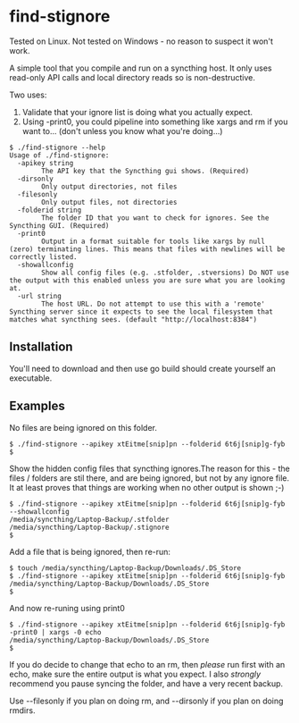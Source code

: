 # find-stignore

Tested on Linux.
Not tested on Windows - no reason to suspect it won't work.

A simple tool that you compile and run on a syncthing host.
It only uses read-only API calls and local directory reads so is
non-destructive.

Two uses:
1) Validate that your ignore list is doing what you actually expect.
2) Using -print0, you could pipeline into something like xargs and rm if you want to...
(don't unless you know what you're doing...)

```
$ ./find-stignore --help
Usage of ./find-stignore:
  -apikey string
        The API key that the Syncthing gui shows. (Required)
  -dirsonly
        Only output directories, not files
  -filesonly
        Only output files, not directories
  -folderid string
        The folder ID that you want to check for ignores. See the Syncthing GUI. (Required)
  -print0
        Output in a format suitable for tools like xargs by null (zero) terminating lines. This means that files with newlines will be correctly listed.
  -showallconfig
        Show all config files (e.g. .stfolder, .stversions) Do NOT use the output with this enabled unless you are sure what you are looking at.
  -url string
        The host URL. Do not attempt to use this with a 'remote' Syncthing server since it expects to see the local filesystem that matches what syncthing sees. (default "http://localhost:8384")
```

## Installation

You'll need to download and then use go build should create yourself an executable.

## Examples

No files are being ignored on this folder.

```
$ ./find-stignore --apikey xtEitme[snip]pn --folderid 6t6j[snip]g-fyb
$
```

Show the hidden config files that syncthing ignores.The reason for this - the files / folders are stil there, and are being ignored, but not by any ignore file. It at least proves that things are working when no other output is shown ;-)

```
$ ./find-stignore --apikey xtEitme[snip]pn --folderid 6t6j[snip]g-fyb --showallconfig
/media/syncthing/Laptop-Backup/.stfolder
/media/syncthing/Laptop-Backup/.stignore
$
```

Add a file that is being ignored, then re-run:

```
$ touch /media/syncthing/Laptop-Backup/Downloads/.DS_Store
$ ./find-stignore --apikey xtEitme[snip]pn --folderid 6t6j[snip]g-fyb
/media/syncthing/Laptop-Backup/Downloads/.DS_Store
$
```

And now re-runing using print0
```
$ ./find-stignore --apikey xtEitme[snip]pn --folderid 6t6j[snip]g-fyb -print0 | xargs -0 echo
/media/syncthing/Laptop-Backup/Downloads/.DS_Store
$
```

If you do decide to change that echo to an rm, then *please* run first with an echo, make sure the entire output is what you expect. I also *strongly* recommend you pause syncing the folder, and have a very recent backup.

Use --filesonly if you plan on doing rm, and --dirsonly if you plan on doing rmdirs.